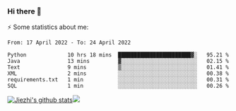 ### Hi there 👋

⚡ Some statistics about me:


<!--START_SECTION:waka-->

```text
From: 17 April 2022 - To: 24 April 2022

Python             10 hrs 18 mins  ███████████████████████▓░   95.21 %
Java               13 mins         ▓░░░░░░░░░░░░░░░░░░░░░░░░   02.15 %
Text               9 mins          ▒░░░░░░░░░░░░░░░░░░░░░░░░   01.41 %
XML                2 mins          ░░░░░░░░░░░░░░░░░░░░░░░░░   00.38 %
requirements.txt   1 min           ░░░░░░░░░░░░░░░░░░░░░░░░░   00.31 %
SQL                1 min           ░░░░░░░░░░░░░░░░░░░░░░░░░   00.26 %
```

<!--END_SECTION:waka-->





[![Jiezhi's github stats](https://github-readme-stats.vercel.app/api?username=Jiezhi&show_icons=true)](https://github.com/Jiezhi/github-readme-stats)[![](https://stats.justsong.cn/api/leetcode/?username=Jiezhi)](https://leetcode.com/Jiezhi/) 
<!--
[![Top Langs](https://github-readme-stats.vercel.app/api/top-langs/?username=Jiezhi&hide=javascript,html)](https://github.com/Jiezhi/github-readme-stats)

**Jiezhi/Jiezhi** is a ✨ _special_ ✨ repository because its `README.md` (this file) appears on your GitHub profile.

Here are some ideas to get you started:

- 🔭 I’m currently working on ...
- 🌱 I’m currently learning ...
- 👯 I’m looking to collaborate on ...
- 🤔 I’m looking for help with ...
- 💬 Ask me about ...
- 📫 How to reach me: ...
- 😄 Pronouns: ...
- ⚡ Fun fact: ...
-->

